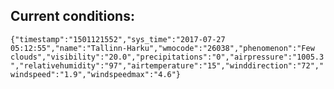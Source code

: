 ## Current conditions: 
 ``` {"timestamp":"1501121552","sys_time":"2017-07-27 05:12:55","name":"Tallinn-Harku","wmocode":"26038","phenomenon":"Few clouds","visibility":"20.0","precipitations":"0","airpressure":"1005.3","relativehumidity":"97","airtemperature":"15","winddirection":"72","windspeed":"1.9","windspeedmax":"4.6"} ```
